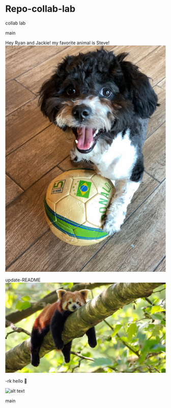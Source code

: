 # Repo-collab-lab
collab lab

main

Hey Ryan and Jackie! 
my favorite animal is Steve!
![Just look at this face!](IMG_6112.jpeg)

update-README
![Red Panda](./redpanda.jpg)


-rk hello 🌊

![alt text](https://scontent-sjc3-1.cdninstagram.com/v/t51.2885-15/e35/p1080x1080/184078380_156287579779297_3171040903295031681_n.jpg?tp=1&_nc_ht=scontent-sjc3-1.cdninstagram.com&_nc_cat=101&_nc_ohc=LAFFrst0YK0AX8WI0NP&tn=MslczCxGHoHD9ZWX&edm=AP_V10EBAAAA&ccb=7-4&oh=a00d1d46dc70976f27b1332e19df8738&oe=60E1E628&_nc_sid=4f375e)

 main
